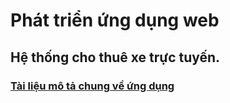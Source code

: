 ﻿# Phát triển ứng dụng web
 
 ## Hệ thống cho thuê xe trực tuyến.

### [Tài liệu mô tả chung về ứng dụng](https://docs.google.com/document/d/1wMjBnJVuxVzujK2nn6sznOTFAGja6iSF0MlnuAg4lCk/edit?usp=sharing)
